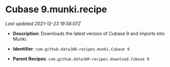 # Cubase 9.munki.recipe

_Last updated 2021-12-23 19:58:07Z_

- **Description**: Downloads the latest version of Cubase 9 and imports into Munki.

- **Identifier**: `com.github.dataJAR-recipes.munki.Cubase 9`

- **Parent Recipes**: `com.github.dataJAR-recipes.download.Cubase 9`
